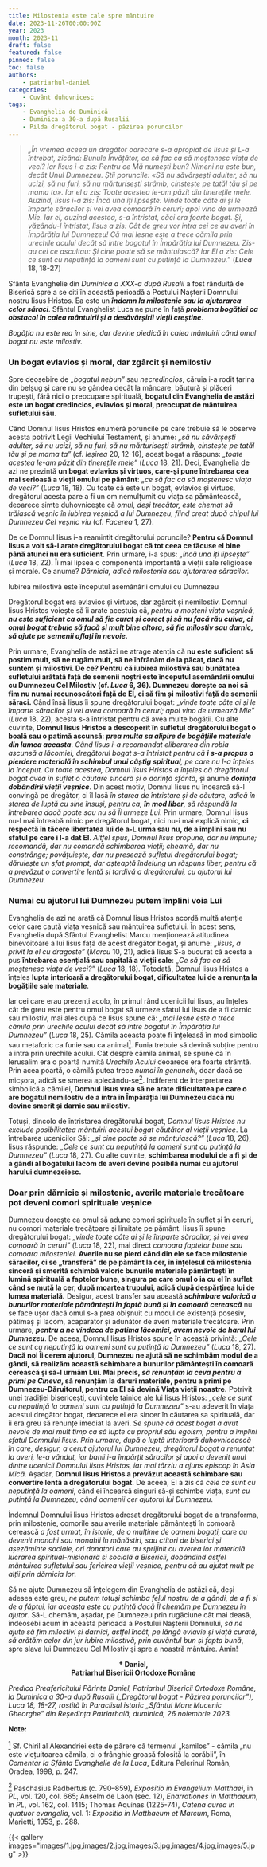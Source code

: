 ```yaml
---
title: Milostenia este cale spre mântuire
date: 2023-11-26T00:00:00Z
year: 2023
month: 2023-11
draft: false
featured: false
pinned: false
toc: false
authors:
    - patriarhul-daniel  
categories:
    - Cuvânt duhovnicesc
tags:
    - Evanghelia de Duminică
    - Duminica a 30-a după Rusalii
    - Pilda dregătorul bogat - păzirea poruncilor 
---
```

> _„În vremea aceea un dregător oarecare s-a apropiat de Iisus și L-a întrebat, zicând: Bunule Învățător, ce să fac ca să moștenesc viața de veci? Iar Iisus i-a zis: Pentru ce Mă numești bun? Nimeni nu este bun, decât Unul Dumnezeu. Știi poruncile: «Să nu săvârșești adulter, să nu ucizi, să nu furi, să nu mărturisești strâmb, cinstește pe tatăl tău și pe mama ta». Iar el a zis: Toate acestea le-am păzit din tinerețile mele. Auzind, Iisus i-a zis: Încă una îți lipsește: Vinde toate câte ai și le împarte săracilor și vei avea comoară în ceruri; apoi vino de urmează Mie. Iar el, auzind acestea, s-a întristat, căci era foarte bogat. Și, văzându-l întristat, Iisus a zis: Cât de greu vor intra cei ce au averi în Împărăția lui Dumnezeu! Că mai lesne este a trece cămila prin urechile acului decât să intre bogatul în Împărăția lui Dumnezeu. Zis-au cei ce ascultau: Și cine poate să se mântuiască? Iar El a zis: Cele ce sunt cu neputință la oameni sunt cu putință la Dumnezeu.”_ (**_Luca_ 18, 18-27**)

Sfânta Evanghelie din _Duminica a XXX-a după Rusalii_ a fost rânduită de Biserică spre a se citi în această perioadă a Postului Nașterii Domnului nostru Iisus Hristos. Ea este un ***îndemn la milostenie sau la ajutorarea celor săraci***. Sfântul Evanghelist Luca ne pune în față ***problema bogăției ca obstacol în calea mântuirii și a desăvârșirii vieții creștine***.

_Bogăția nu este rea în sine, dar devine piedică în calea mântuirii când omul bogat nu este milostiv._

### Un bogat evlavios și moral, dar zgârcit și nemilostiv

Spre deosebire de _„bogatul nebun”_ sau _necredincios_, căruia i-a rodit țarina din belșug și care nu se gândea decât la mâncare, băutură și plăceri trupești, fără nici o preocupare spirituală, **bogatul din Evanghelia de astăzi este un bogat credincios, evlavios și moral, preocupat de mântuirea sufletului său**.

Când Domnul Iisus Hristos enumeră poruncile pe care trebuie să le observe acesta potrivit Legii Vechiului Testament, și anume: _„să nu săvârșești adulter, să nu ucizi, să nu furi, să nu mărturisești strâmb, cinstește pe tatăl tău și pe mama ta”_ (cf. _Ieșirea_ 20, 12-16), acest bogat a răspuns: _„toate acestea le-am păzit din tinerețile mele”_ (_Luca_ 18, 21). Deci, Evanghelia de azi ne prezintă **un bogat evlavios și virtuos, care-și pune întrebarea cea mai serioasă a vieții omului pe pământ**: _„ce să fac ca să moștenesc viața de veci?”_ (_Luca_ 18, 18). Cu toate că este un bogat, evlavios și virtuos, dregătorul acesta pare a fi un om nemulțumit cu viața sa pământească, deoarece simte duhovnicește că _omul, deși trecător, este chemat să trăiască veșnic în iubirea veșnică a lui Dumnezeu, fiind creat după chipul lui Dumnezeu Cel veșnic viu_ (cf. _Facerea_ 1, 27).

De ce Domnul Iisus i-a reamintit dregătorului poruncile? **Pentru că Domnul Iisus a voit să-i arate dregătorului bogat că tot ceea ce făcuse el bine până atunci nu era suficient.** Prin urmare, i-a spus: _„încă una îți lipsește”_ (_Luca_ 18, 22). Îi mai lipsea o componentă importantă a vieții sale religioase și morale. Ce anume? _Dărnicia, adică milostenia sau ajutorarea săracilor._

Iubirea milostivă este începutul asemănării omului cu Dumnezeu

Dregătorul bogat era evlavios și virtuos, dar zgârcit și nemilostiv. Domnul Iisus Hristos voiește să îi arate acestuia că, _pentru a moșteni viața veșnică_, ***nu este suficient ca omul să fie curat și corect și să nu facă rău cuiva, ci omul bogat trebuie să facă și mult bine altora, să fie milostiv sau darnic, să ajute pe semenii aflați în nevoie.***

Prin urmare, Evanghelia de astăzi ne atrage atenția că **nu este suficient să postim mult, să ne rugăm mult, să ne înfrânăm de la păcat, dacă nu suntem și milostivi. De ce? Pentru că iubirea milostivă sau bunătatea sufletului arătată față de semenii noștri este începutul asemănării omului cu Dumnezeu Cel Milostiv (cf. _Luca_ 6, 36). Dumnezeu dorește ca noi să fim nu numai recunoscători față de El, ci să fim și milostivi față de semenii săraci.** Când însă Iisus îi spune dregătorului bogat: _„vinde toate câte ai și le împarte săracilor și vei avea comoară în ceruri; apoi vino de urmează Mie”_ (_Luca_ 18, 22), acesta s-a întristat pentru că avea multe bogății. Cu alte cuvinte, **Domnul Iisus Hristos a descoperit în sufletul dregătorului bogat o boală sau o patimă ascunsă**: ***prea multa sa alipire de bogățiile materiale din lumea aceasta***. _Când Iisus i-a recomandat eliberarea din robia ascunsă a lăcomiei, dregătorul bogat s-a întristat pentru că **i s-a propus o pierdere materială în schimbul unui câștig spiritual**, pe care nu l-a înțeles la început. Cu toate acestea, Domnul Iisus Hristos a înțeles că dregătorul bogat avea în suflet o căutare sinceră și o dorință sfântă_, și anume ***dorința dobândirii vieții veșnice***. Din acest motiv, Domnul Iisus nu încearcă să-l convingă pe dregător, ci îl lasă _în starea de întristare și de căutare, adică în starea de luptă cu sine însuși, pentru ca, **în mod liber**, să răspundă la întrebarea dacă poate sau nu să Îi urmeze Lui_. Prin urmare, Domnul Iisus nu-l mai întreabă nimic pe dregătorul bogat, nici nu-i mai explică nimic, **ci respectă în tăcere libertatea lui de a-L urma sau nu, de a împlini sau nu sfatul pe care i l-a dat El**. _Altfel spus, Domnul Iisus propune, dar nu impune; recomandă, dar nu comandă schimbarea vieții; cheamă, dar nu constrânge; povățuiește, dar nu presează sufletul dregătorului bogat; dăruiește un sfat prompt, dar așteaptă îndelung un răspuns liber, pentru că a prevăzut o convertire lentă și tardivă a dregătorului, cu ajutorul lui Dumnezeu._

### Numai cu ajutorul lui Dumnezeu putem împlini voia Lui

Evanghelia de azi ne arată că Domnul Iisus Hristos acordă multă atenție celor care caută viața veșnică sau mântuirea sufletului. În acest sens, Evanghelia după Sfântul Evanghelist Marcu menționează atitudinea binevoitoare a lui Iisus față de acest dregător bogat, și anume: _„Iisus, a privit la el cu dragoste”_ (_Marcu_ 10, 21), adică Iisus S-a bucurat că acesta a pus **întrebarea esențială sau capitală a vieții sale**: _„Ce să fac ca să moștenesc viața de veci?”_ (_Luca_ 18, 18). Totodată, Domnul Iisus Hristos a înțeles **lupta interioară a dregătorului bogat, dificultatea lui de a renunța la bogățiile sale materiale**.

Iar cei care erau prezenți acolo, în primul rând ucenicii lui Iisus, au înțeles cât de greu este pentru omul bogat să urmeze sfatul lui Iisus de a fi darnic sau milostiv, mai ales după ce Iisus spune că: _„mai lesne este a trece cămila prin urechile acului decât să intre bogatul în Împărăția lui Dumnezeu”_ (_Luca_ 18, 25). Cămila aceasta poate fi înțeleasă în mod simbolic sau metaforic ca funie sau ca animal<a id="note_1" href="#note_def_1" class="ppc-note"><sup>1</sup></a>. Funia trebuie să devină subțire pentru a intra prin urechile acului. Cât despre cămila animal, se spune că în Ierusalim era o poartă numită _Urechile Acului_ deoarece era foarte strâmtă. Prin acea poartă, o cămilă putea trece _numai în genunchi_, doar dacă se micșora, adică se smerea aplecându-se<a id="note_2" href="#note_def_2" class="ppc-note"><sup>2</sup></a>. Indiferent de interpretarea simbolică a cămilei, **Domnul Iisus vrea să ne arate dificultatea pe care o are bogatul nemilostiv de a intra în Împărăția lui Dumnezeu dacă nu devine smerit și darnic sau milostiv**.

Totuși, dincolo de întristarea dregătorului bogat, _Domnul Iisus Hristos nu exclude posibilitatea mântuirii acestui bogat căutător al vieții veșnice_. La întrebarea ucenicilor Săi: _„și cine poate să se mântuiască?”_ (_Luca_ 18, 26), Iisus răspunde: _„Cele ce sunt cu neputință la oameni sunt cu putință la Dumnezeu”_ (_Luca_ 18, 27). Cu alte cuvinte, **schimbarea modului de a fi și de a gândi al bogatului lacom de averi devine posibilă numai cu ajutorul harului dumnezeiesc.**

### Doar prin dărnicie și milostenie, averile materiale trecătoare pot deveni comori spirituale veșnice

Dumnezeu dorește ca omul să adune comori spirituale în suflet și în ceruri, nu comori materiale trecătoare și limitate pe pământ. Iisus îi spune dregătorului bogat: _„vinde toate câte ai și le împarte săracilor, și vei avea comoară în ceruri”_ (_Luca_ 18, 22), mai direct _comoara faptelor bune sau comoara milosteniei_. **Averile nu se pierd când din ele se face milostenie săracilor, ci se „transferă” de pe pământ la cer, în înțelesul că milostenia sinceră și smerită schimbă valoric bunurile materiale pământești în lumină spirituală a faptelor bune, singura pe care omul o ia cu el în suflet când se mută la cer, după moartea trupului, adică după despărțirea lui de lumea materială.** Desigur, acest transfer sau această ***schimbare valorică a bunurilor materiale pământești în faptă bună și în comoară cerească*** nu se face ușor dacă omul s-a prea obișnuit cu modul de existență posesiv, pătimaș și lacom, acaparator și adunător de averi materiale trecătoare. Prin urmare, ***pentru a ne vindeca de patima lăcomiei, avem nevoie de harul lui Dumnezeu***. De aceea, Domnul Iisus Hristos spune în această privință: _„Cele ce sunt cu neputință la oameni sunt cu putință la Dumnezeu”_ (_Luca_ 18, 27). **Dacă noi Îi cerem ajutorul, Dumnezeu ne ajută să ne schimbăm modul de a gândi, să realizăm această schimbare a bunurilor pământești în comoară cerească și să-I urmăm Lui. Mai precis, _să renunțăm la ceva pentru a primi pe Cineva_, să renunțăm la daruri materiale, pentru a primi pe Dumnezeu-Dăruitorul, pentru ca El să devină Viața vieții noastre.** Potrivit unei tradiției bisericești, cuvintele tainice ale lui Iisus Hristos: _„cele ce sunt cu neputință la oameni sunt cu putință la Dumnezeu”_ s-au adeverit în viața acestui dregător bogat, deoarece el era sincer în căutarea sa spirituală, dar îi era greu să renunțe imediat la averi. _Se spune că acest bogat a avut nevoie de mai mult timp ca să lupte cu propriul său egoism, pentru a împlini sfatul Domnului Iisus. Prin urmare, după o luptă interioară duhovnicească în care, desigur, a cerut ajutorul lui Dumnezeu, dregătorul bogat a renunțat la averi, le-a vândut, iar banii i-a împărțit săracilor și apoi a devenit unul dintre ucenicii Domnului Iisus Hristos, iar mai târziu a ajuns episcop în Asia Mică._ Așadar, **Domnul Iisus Hristos a prevăzut această schimbare sau convertire lentă a dregătorului bogat**. De aceea, El a zis că _cele ce sunt cu neputință la oameni_, când ei încearcă singuri să-și schimbe viața, _sunt cu putință la Dumnezeu, când oamenii cer ajutorul lui Dumnezeu_.

Îndemnul Domnului Iisus Hristos adresat dregătorului bogat de a transforma, prin milostenie, comorile sau averile materiale pământești în comoară cerească _a fost urmat, în istorie, de o mulțime de oameni bogați, care au devenit monahi sau monahii în mănăstiri, sau ctitori de biserici și așezăminte sociale, ori donatori care au sprijinit cu averea lor materială lucrarea spiritual-misionară și socială a Bisericii, dobândind astfel mântuirea sufletului sau fericirea vieții veșnice, pentru că au ajutat mult pe alții prin dărnicia lor_.

Să ne ajute Dumnezeu să înțelegem din Evanghelia de astăzi că, deși adesea este greu, _ne putem totuși schimba felul nostru de a gândi, de a fi și de a făptui, iar aceasta este cu putință dacă Îl chemăm pe Dumnezeu în ajutor_. Să-L chemăm, așadar, pe Dumnezeu prin rugăciune cât mai deasă, îndeosebi acum în această perioadă a Postului Nașterii Domnului, _să ne ajute să fim milostivi și darnici, astfel încât, pe lângă evlavie și viață curată, să arătăm celor din jur iubire milostivă, prin cuvântul bun și fapta bună_, spre slava lui Dumnezeu Cel Milostiv și spre a noastră mântuire. Amin!

**<p style="text-align: center;">† Daniel,<br>Patriarhul Bisericii Ortodoxe Române</p>**

_Predica Preafericitului Părinte Daniel, Patriarhul Bisericii Ortodoxe Române, la Duminica a 30-a după Rusalii („Dregătorul bogat - Păzirea poruncilor”), Luca 18, 18-27, rostită în Paraclisul istoric „Sfântul Mare Mucenic Gheorghe” din Reședința Patriarhală, duminică, 26 noiembrie 2023._

**Note:**

<a id="note_def_1" href="#note_1" class="ppc-note-def"><sup>1</sup></a> Sf. Chiril al Alexandriei este de părere că termenul „kamilos” - cămila „nu este viețuitoarea cămila, ci o frânghie groasă folosită la corăbii”, în _Comentar la Sfânta Evanghelie de la Luca_, Editura Pelerinul Român, Oradea, 1998, p. 247.

<a id="note_def_2" href="#note_2" class="ppc-note-def"><sup>2</sup></a> Paschasius Radbertus (c. 790–859), _Expositio in Evangelium Matthaei_, în _PL_, vol. 120, col. 665; Anselm de Laon (sec. 12), _Enarrationes in Matthaeum_, în _PL_, vol. 162, col. 1415; Thomas Aquinas (1225-74), _Catena aurea in quatuor evangelia_, vol. 1: _Expositio in Matthaeum et Marcum_, Roma, Marietti, 1953, p. 288.

{{< gallery images="images/1.jpg,images/2.jpg,images/3.jpg,images/4.jpg,images/5.jpg" >}}